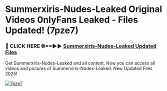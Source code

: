 # Summerxiris-Nudes-Leaked Original Videos 0nlyFans Leaked - Files Updated! (7pze7)

<h3>🔴 CLICK HERE 🌐==►► <a href="https://tinyurl.com/5h6xmrr3" rel="nofollow">Summerxiris-Nudes-Leaked Updated Files</a></h3>

Get Summerxiris-Nudes-Leaked and all content. Now you can access all videos and pictures of Summerxiris-Nudes-Leaked. New Updated Files 2025!

[![7pze7](https://i.imgur.com/KVD873Z.gif)](https://tinyurl.com/5h6xmrr3)
